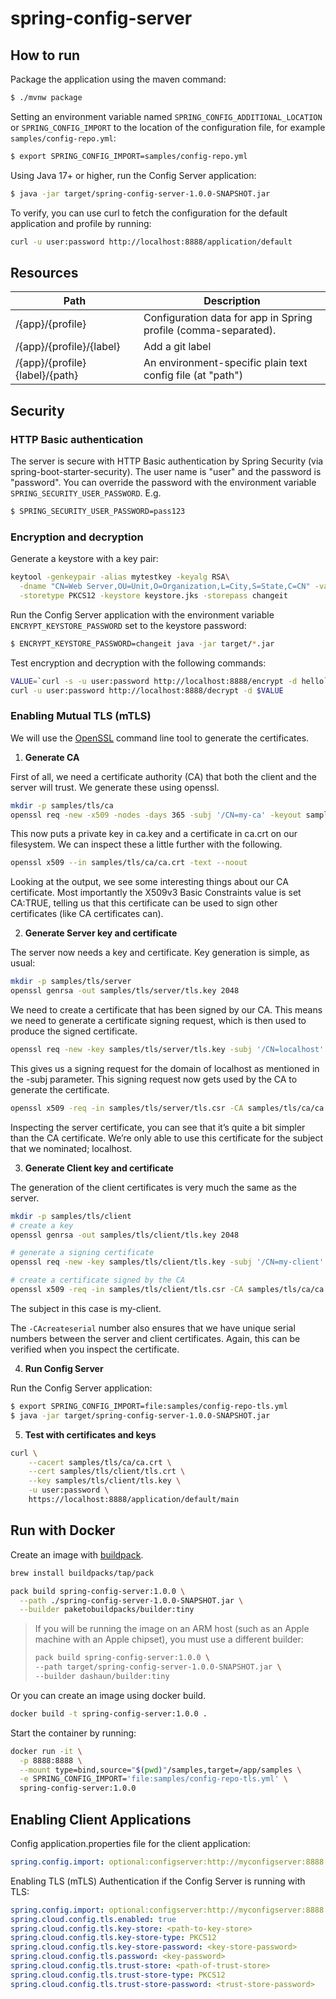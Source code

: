 # spring-config-server

## How to run

Package the application using the maven command:

```bash
$ ./mvnw package
```

Setting an environment variable named `SPRING_CONFIG_ADDITIONAL_LOCATION` or `SPRING_CONFIG_IMPORT` to the location of the configuration file, for example `samples/config-repo.yml`:

```bash
$ export SPRING_CONFIG_IMPORT=samples/config-repo.yml
```

Using Java 17+ or higher, run the Config Server application:

```bash
$ java -jar target/spring-config-server-1.0.0-SNAPSHOT.jar 
```

To verify, you can use curl to fetch the configuration for the default application and profile by running:

```bash
curl -u user:password http://localhost:8888/application/default
```

## Resources

| Path                           | Description                                                     |
|--------------------------------|-----------------------------------------------------------------|
| /{app}/{profile}               | Configuration data for app in Spring profile (comma-separated). |
| /{app}/{profile}/{label}       | Add a git label                                                 |
| /{app}/{profile}{label}/{path} | An environment-specific plain text config file (at "path")      |

## Security

### HTTP Basic authentication

The server is secure with HTTP Basic authentication by Spring Security (via spring-boot-starter-security). The user name is "user" and the password is "password". You can override the password with the environment variable `SPRING_SECURITY_USER_PASSWORD`. E.g.

```bash
$ SPRING_SECURITY_USER_PASSWORD=pass123
```

### Encryption and decryption

Generate a keystore with a key pair:

```bash
keytool -genkeypair -alias mytestkey -keyalg RSA\
  -dname "CN=Web Server,OU=Unit,O=Organization,L=City,S=State,C=CN" -validity 3650 \
  -storetype PKCS12 -keystore keystore.jks -storepass changeit
```

Run the Config Server application with the environment variable `ENCRYPT_KEYSTORE_PASSWORD` set to the keystore password:

```bash
$ ENCRYPT_KEYSTORE_PASSWORD=changeit java -jar target/*.jar
```

Test encryption and decryption with the following commands:

```bash
VALUE=`curl -s -u user:password http://localhost:8888/encrypt -d hello`
curl -u user:password http://localhost:8888/decrypt -d $VALUE
```

### Enabling Mutual TLS (mTLS)

We will use the [OpenSSL](https://www.openssl.org/) command line tool to generate the certificates.

1. **Generate CA**

First of all, we need a certificate authority (CA) that both the client and the server will trust. We generate these using openssl.

```bash
mkdir -p samples/tls/ca
openssl req -new -x509 -nodes -days 365 -subj '/CN=my-ca' -keyout samples/tls/ca/ca.key -out samples/tls/ca/ca.crt
```

This now puts a private key in ca.key and a certificate in ca.crt on our filesystem. We can inspect these a little further with the following.

```bash
openssl x509 --in samples/tls/ca/ca.crt -text --noout
```

Looking at the output, we see some interesting things about our CA certificate. Most importantly the X509v3 Basic Constraints value is set CA:TRUE, telling us that this certificate can be used to sign other certificates (like CA certificates can).

2. **Generate Server key and certificate**

The server now needs a key and certificate. Key generation is simple, as usual:

```bash
mkdir -p samples/tls/server
openssl genrsa -out samples/tls/server/tls.key 2048
```

We need to create a certificate that has been signed by our CA. This means we need to generate a certificate signing
request, which is then used to produce the signed certificate.

```bash
openssl req -new -key samples/tls/server/tls.key -subj '/CN=localhost' -out samples/tls/server/tls.csr
```

This gives us a signing request for the domain of localhost as mentioned in the -subj parameter. This signing request
now gets used by the CA to generate the certificate.

```bash
openssl x509 -req -in samples/tls/server/tls.csr -CA samples/tls/ca/ca.crt -CAkey samples/tls/ca/ca.key -CAcreateserial -days 365 -out samples/tls/server/tls.crt
```

Inspecting the server certificate, you can see that it’s quite a bit simpler than the CA certificate. We’re only able to
use this certificate for the subject that we nominated; localhost.

3. **Generate Client key and certificate**

The generation of the client certificates is very much the same as the server.

```bash
mkdir -p samples/tls/client
# create a key
openssl genrsa -out samples/tls/client/tls.key 2048

# generate a signing certificate
openssl req -new -key samples/tls/client/tls.key -subj '/CN=my-client' -out samples/tls/client/tls.csr

# create a certificate signed by the CA
openssl x509 -req -in samples/tls/client/tls.csr -CA samples/tls/ca/ca.crt -CAkey samples/tls/ca/ca.key -CAcreateserial -days 365 -out samples/tls/client/tls.crt
```

The subject in this case is my-client.

The `-CAcreateserial` number also ensures that we have unique serial numbers between the server and client certificates. Again, this can be verified when you inspect the certificate.

4. **Run Config Server**

Run the Config Server application:

```bash
$ export SPRING_CONFIG_IMPORT=file:samples/config-repo-tls.yml
$ java -jar target/spring-config-server-1.0.0-SNAPSHOT.jar 
```

5. **Test with certificates and keys**

```bash
curl \
    --cacert samples/tls/ca/ca.crt \
    --cert samples/tls/client/tls.crt \
    --key samples/tls/client/tls.key \
    -u user:password \
    https://localhost:8888/application/default/main
```

## Run with Docker

Create an image with [buildpack](https://buildpacks.io/).

```bash
brew install buildpacks/tap/pack

pack build spring-config-server:1.0.0 \
  --path ./spring-config-server-1.0.0-SNAPSHOT.jar \
  --builder paketobuildpacks/builder:tiny
```

> If you will be running the image on an ARM host (such as an Apple machine with an Apple chipset), you must use a
> different builder:
>
> ```bash
> pack build spring-config-server:1.0.0 \
> --path target/spring-config-server-1.0.0-SNAPSHOT.jar \
> --builder dashaun/builder:tiny
> ```

Or you can create an image using docker build.

```bash
docker build -t spring-config-server:1.0.0 .
```

Start the container by running:

```bash
docker run -it \
  -p 8888:8888 \
  --mount type=bind,source="$(pwd)"/samples,target=/app/samples \
  -e SPRING_CONFIG_IMPORT='file:samples/config-repo-tls.yml' \
  spring-config-server:1.0.0
```

## Enabling Client Applications

Config application.properties file for the client application:

```yaml
spring.config.import: optional:configserver:http://myconfigserver:8888
```

Enabling TLS (mTLS) Authentication if the Config Server is running with TLS:

```yaml
spring.config.import: optional:configserver:http://myconfigserver:8888
spring.cloud.config.tls.enabled: true
spring.cloud.config.tls.key-store: <path-to-key-store>
spring.cloud.config.tls.key-store-type: PKCS12
spring.cloud.config.tls.key-store-password: <key-store-password>
spring.cloud.config.tls.password: <key-password>
spring.cloud.config.tls.trust-store: <path-of-trust-store>
spring.cloud.config.tls.trust-store-type: PKCS12
spring.cloud.config.tls.trust-store-password: <trust-store-password>
```